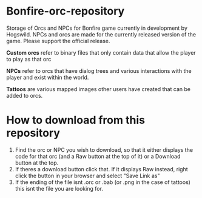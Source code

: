 # Bonfire-orc-repository
Storage of Orcs and NPCs for Bonfire game currently in development by Hogswild. NPCs and orcs are made for the currently released version of the game. Please support the official release. 


**Custom orcs** refer to binary files that only contain data that allow the player to play as that orc

**NPCs** refer to orcs that have dialog trees and various interactions with the player and exist within the world.

**Tattoos** are various mapped images other users have created that can be added to orcs.

# How to download from this repository
1. Find the orc or NPC you wish to download, so that it either displays the code for that orc (and a Raw button at the top of it) or a Download button at the top. 
2. If theres a download button click that. If it displays Raw instead, right click the button in your browser and select "Save Link as"
3. If the ending of the file isnt .orc or .bab (or .png in the case of tattoos) this isnt the file you are looking for.
